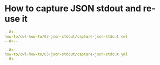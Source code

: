 # How to capture JSON stdout and re-use it

```yaml linenums="1" hl_lines="62 74-79"
--8<--
how-to/cwl-how-to/03-json-stdout/capture-json-stdout.cwl
--8<--
```

```yaml
--8<--
how-to/cwl-how-to/03-json-stdout/capture-json-stdout.yml
--8<--
```